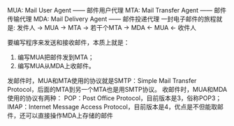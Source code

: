 MUA: Mail User Agent     —— 邮件用户代理
MTA: Mail Transfer Agent —— 邮件传输代理
MDA: Mail Delivery Agent —— 邮件投递代理
一封电子邮件的旅程就是:
发件人 -> MUA -> MTA -> 若干个MTA -> MDA <- MUA <- 收件人

要编写程序来发送和接收邮件，本质上就是：
1. 编写MUA把邮件发到MTA；
2. 编写MUA从MDA上收邮件。

发邮件时，MUA和MTA使用的协议就是SMTP：Simple Mail Transfer Protocol，后面的MTA到另一个MTA也是用SMTP协议。
收邮件时，MUA和MDA使用的协议有两种：
POP：Post Office Protocol，目前版本是3，俗称POP3；
IMAP：Internet Message Access Protocol，目前版本是4，优点是不但能取邮件，还可以直接操作MDA上存储的邮件
